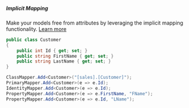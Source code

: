 <h5 class="center code-title">Implicit Mapping</h5>

Make your models free from attributes by leveraging the implicit mapping functionality. [Learn more](/feature/implicitmapping)

```csharp
public class Customer
{
    public int Id { get; set; }
    public string FirstName { get; set; }
    public string LastName { get; set; }
}

ClassMapper.Add<Customer>("[sales].[Customer]");
PrimaryMapper.Add<Customer>(e => e.Id);
IdentityMapper.Add<Customer>(e => e.Id);
PropertyMapper.Add<Customer>(e => e.FirstName, "FName");
PropertyMapper.Add<Customer>(e => e.Id, "LName");
```